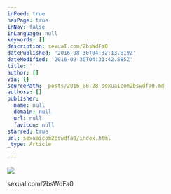 ```yaml
---
inFeed: true
hasPage: true
inNav: false
inLanguage: null
keywords: []
description: sexuaI.com/2bsWdFa0
datePublished: '2016-08-30T04:32:13.819Z'
dateModified: '2016-08-30T04:31:42.585Z'
title: ''
author: []
via: {}
sourcePath: _posts/2016-08-28-sexuaicom2bswdfa0.md
authors: []
publisher:
  name: null
  domain: null
  url: null
  favicon: null
starred: true
url: sexuaicom2bswdfa0/index.html
_type: Article

---
```

![](https://the-grid-user-content.s3-us-west-2.amazonaws.com/fa93a4ce-078a-4fba-ae61-631a005d348a.jpg)

sexuaI.com/2bsWdFa0